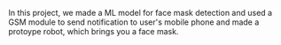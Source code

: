 In this project, we made a ML model for face mask detection and used a GSM module to send notification to user's mobile phone and made a protoype robot, which brings you a face mask.
